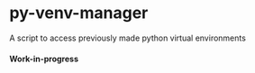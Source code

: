 # py-venv-manager
A script to access previously made python virtual environments

#### Work-in-progress
